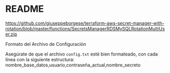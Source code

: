# README

https://github.com/giuseppeborgese/terraform-aws-secret-manager-with-rotation/blob/master/functions/SecretsManagerRDSMySQLRotationMultiUser.zip


Formato del Archivo de Configuración

Asegúrate de que el archivo `config.txt` esté bien formateado, con cada línea con la siguiente estructura:
nombre_base_datos,usuario,contraseña_actual,nombre_secreto
